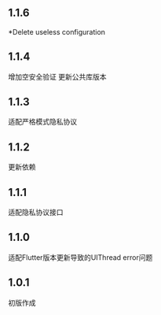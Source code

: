 ## 1.1.6
*Delete useless configuration

## 1.1.4

增加空安全验证
更新公共库版本

## 1.1.3

适配严格模式隐私协议

## 1.1.2

更新依赖

## 1.1.1

适配隐私协议接口

## 1.1.0

适配Flutter版本更新导致的UIThread error问题

## 1.0.1
初版作成
